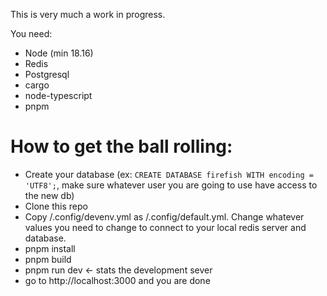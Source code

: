 This is very much a work in progress.


You need:
- Node (min 18.16)
- Redis
- Postgresql
- cargo
- node-typescript
- pnpm

How to get the ball rolling:
============================


- Create your database (ex: `CREATE DATABASE firefish WITH encoding = 'UTF8';`, make sure whatever user you are going to use have access to the new db)
- Clone this repo
- Copy /.config/devenv.yml as /.config/default.yml. Change whatever values you need to change to connect to your local redis server and database.
- pnpm install
- pnpm build
- pnpm run dev <- stats the development sever
- go to http://localhost:3000 and you are done